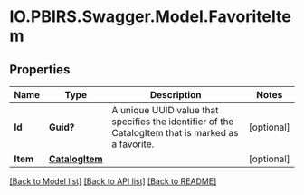 # IO.PBIRS.Swagger.Model.FavoriteItem
## Properties

Name | Type | Description | Notes
------------ | ------------- | ------------- | -------------
**Id** | **Guid?** | A unique UUID value that specifies the identifier of the CatalogItem that is marked as a favorite. | [optional] 
**Item** | [**CatalogItem**](CatalogItem.md) |  | [optional] 

[[Back to Model list]](../README.md#documentation-for-models) [[Back to API list]](../README.md#documentation-for-api-endpoints) [[Back to README]](../README.md)


